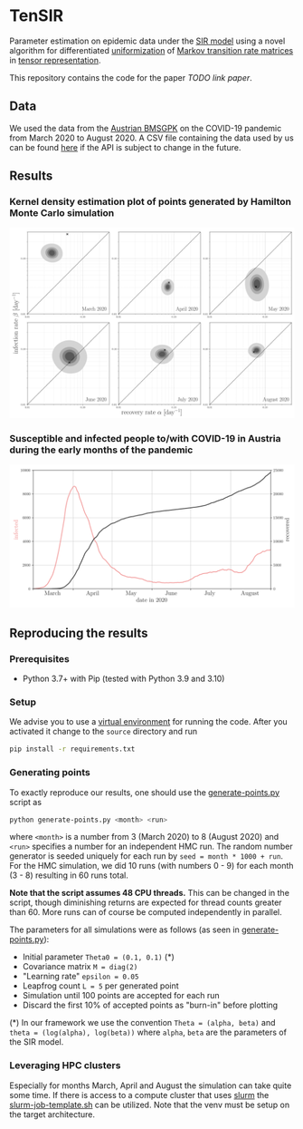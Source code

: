 # TenSIR

Parameter estimation on epidemic data under the [SIR model][sir] using a novel algorithm for differentiated
[uniformization][uniformization] of [Markov transition rate matrices][markov] in
[tensor representation][tensor].

This repository contains the code for the paper *TODO link paper*.

## Data

We used the data from the [Austrian BMSGPK][data-src] on the COVID-19 pandemic from March 2020 to August 2020. A CSV
file containing the data used by us can be found [here][csv] if the API is subject to change in the future.

## Results

### Kernel density estimation plot of points generated by Hamilton Monte Carlo simulation
![HMC plot][hmc]

### Susceptible and infected people to/with COVID-19 in Austria during the early months of the pandemic
![Timeline plot][timeline]

## Reproducing the results

### Prerequisites

- Python 3.7+ with Pip (tested with Python 3.9 and 3.10)

### Setup

We advise you to use a [virtual environment][venv] for running the code. After you activated it change to the `source`
directory and run

```bash
pip install -r requirements.txt
```

### Generating points

To exactly reproduce our results, one should use the [generate-points.py] script as

```bash
python generate-points.py <month> <run>
```

where `<month>` is a number from 3 (March 2020) to 8 (August 2020) and `<run>` specifies a number for an independent HMC
run. The random number generator is seeded uniquely for each run by `seed = month * 1000 + run`. For the HMC simulation,
we did 10 runs (with numbers 0 - 9) for each month (3 - 8) resulting in 60 runs total.

**Note that the script assumes 48 CPU threads.** This can be changed in the script, though diminishing returns are
expected for thread counts greater than 60. More runs can of course be computed independently in parallel.

The parameters for all simulations were as follows (as seen in [generate-points.py]):

- Initial parameter `Theta0 = (0.1, 0.1)` (*)
- Covariance matrix `M = diag(2)`
- "Learning rate" `epsilon = 0.05`
- Leapfrog count `L = 5` per generated point
- Simulation until 100 points are accepted for each run
- Discard the first 10% of accepted points as "burn-in" before plotting

(*) In our framework we use the convention `Theta = (alpha, beta)` and `theta = (log(alpha), log(beta))` where `alpha`,
`beta` are the parameters of the SIR model.

### Leveraging HPC clusters

Especially for months March, April and August the simulation can take quite some time. If there is access to a compute
cluster that uses [slurm] the [slurm-job-template.sh] can be utilized. Note that the venv must be setup on the target
architecture.


[sir]: https://en.wikipedia.org/wiki/Compartmental_models_in_epidemiology#The_SIR_model
[uniformization]: https://en.wikipedia.org/wiki/Uniformization_(probability_theory)
[markov]: https://en.wikipedia.org/wiki/Transition_rate_matrix
[tensor]: https://en.wikipedia.org/wiki/Tensor_product#Tensor_product_of_linear_maps
[data-src]: https://www.data.gv.at/katalog/dataset/ef8e980b-9644-45d8-b0e9-c6aaf0eff0c0
[csv]: cache/data-austria.csv
[hmc]: results/plots/austria-hmc.png
[timeline]: results/plots/austria-timeline.png
[venv]: https://docs.python.org/3/library/venv.html
[generate-points.py]: source/generate-points.py
[slurm]: https://slurm.schedmd.com/
[slurm-job-template.sh]: slurm-job-template.sh
